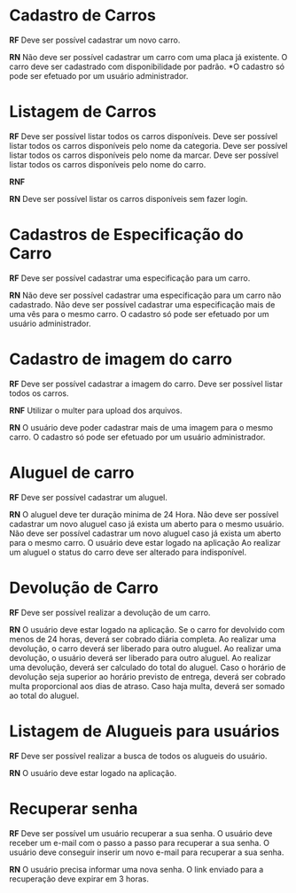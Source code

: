 # Cadastro de Carros

**RF** 
Deve ser possível cadastrar um novo carro.

**RN**
Não deve ser possível cadastrar um carro com uma placa já existente.
O carro deve ser cadastrado com disponibilidade por padrão.
*O cadastro só pode ser efetuado por um usuário administrador.

# Listagem de Carros 

**RF**
Deve ser possível listar todos os carros disponíveis.
Deve ser possível listar todos os carros disponíveis pelo nome da categoria.
Deve ser possível listar todos os carros disponíveis pelo nome da marcar.
Deve ser possível listar todos os carros disponíveis pelo nome do carro.

**RNF**

**RN**
Deve ser possível listar os carros disponíveis sem fazer login.


# Cadastros de Especificação do Carro

**RF**
Deve ser possível cadastrar uma especificação para um carro.

**RN**
Não deve ser possível cadastrar uma especificação para um carro não cadastrado.
Não deve ser possível cadastrar uma especificação mais de uma vês para o mesmo carro.
O cadastro só pode ser efetuado por um usuário administrador.

# Cadastro de imagem do carro 

**RF**
Deve ser possível cadastrar a imagem do carro.
Deve ser possível listar todos os carros.

**RNF**
Utilizar o multer para upload dos arquivos.

**RN**
O usuário deve poder cadastrar mais de uma imagem para o mesmo carro.
O cadastro só pode ser efetuado por um usuário administrador.

# Aluguel de carro

**RF**
Deve ser possível cadastrar um aluguel.


**RN**
O aluguel deve ter duração minima de 24 Hora.
Não deve ser possível cadastrar um novo aluguel caso já exista um aberto para o mesmo usuário.
Não deve ser possível cadastrar um novo aluguel caso já exista um aberto para o mesmo carro.
O usuário deve estar logado na aplicação
Ao realizar um aluguel o status do carro deve ser alterado para indisponível.

# Devolução de Carro

**RF**
Deve ser possível realizar a devolução de um carro.

**RN**
O usuário deve estar logado na aplicação.
Se o carro for devolvido com menos de 24 horas, deverá ser cobrado diária completa.
Ao realizar uma devolução, o carro deverá ser liberado para outro aluguel.
Ao realizar uma devolução, o usuário deverá ser liberado para outro aluguel.
Ao realizar uma devolução, deverá ser calculado do total do aluguel.
Caso o horário de devolução seja superior ao horário previsto de entrega,
  deverá ser cobrado multa proporcional aos dias de atraso.
Caso haja multa, deverá ser somado ao total do aluguel.

# Listagem de Alugueis para usuários 

**RF**
Deve ser possível realizar a busca de todos os alugueis do usuário.

**RN**
O usuário deve estar logado na aplicação.

# Recuperar senha

**RF**
Deve ser possível um usuário recuperar a sua senha.
O usuário deve receber um e-mail com o passo a passo para recuperar a sua senha.
O usuário deve conseguir inserir um novo e-mail para recuperar a sua senha.

**RN**
O usuário precisa informar uma nova senha.
O link enviado para a recuperação deve expirar em 3 horas.

<!-- 

  # Como funciona a engenharia de requisitos

  **RF** => Requisitos Funcionais

  São as funções executadas pelo sistema. Ex.: O sistema vai possuir um cadastro de categorias

  **RNF** => Requisitos não Funcionais

  São conceitos não diretamente ligados as regras de negocio da aplicação. Ex.: Qual banco usar, Qual biblioteca usar, ...

  **RN** => Regras de Negocio

  Detalha de que forma os recursos descritos nos requisitos funcionais deverão ser. Ex.: Não será possível cadastrar duas categorias com o mesmo nome, Não será possível excluir uma categoria em uso. 

-->